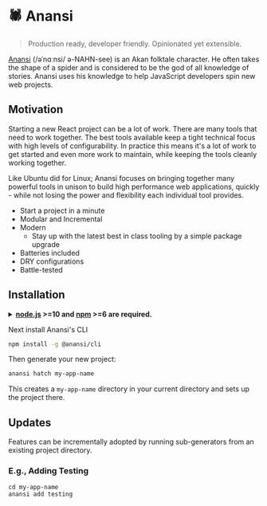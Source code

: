 # 🕷 Anansi

> Production ready, developer friendly. Opinionated yet extensible.

[Anansi](https://en.wikipedia.org/wiki/Anansi) (/əˈnɑːnsi/ ə-NAHN-see) is an Akan folktale character. He often takes the shape of a spider and is considered to be the god of all knowledge of stories. Anansi uses his knowledge to help JavaScript developers spin new web projects.

## Motivation

Starting a new React project can be a lot of work. There are many tools that need to work together. The best tools available keep a tight technical focus with high levels of configurability. In practice this means it's a lot of work to get started and even more work to maintain, while keeping the tools cleanly working together.

Like Ubuntu did for Linux; Anansi focuses on bringing together many powerful tools in unison to build high performance web applications, quickly - while not losing the power and flexibility each individual tool provides.

- Start a project in a minute
- Modular and Incremental
- Modern
  - Stay up with the latest best in class tooling by a simple package upgrade
- Batteries included
- DRY configurations
- Battle-tested

## Installation

<details><summary><b><a href="https://nodejs.org/">node.js</a> >=10 and <a href="https://www.npmjs.com/">npm</a> >=6 are required.</b></summary>

Use [nvm](https://github.com/nvm-sh/nvm) to install these if you don't already.

```bash
wget -qO- https://raw.githubusercontent.com/nvm-sh/nvm/v0.38.0/install.sh | bash
```
</details>

Next install Anansi's CLI

```bash
npm install -g @anansi/cli
```

Then generate your new project:

```bash
anansi hatch my-app-name
```

This creates a `my-app-name` directory in your current directory and sets up the project there.

## Updates

Features can be incrementally adopted by running sub-generators from an existing project directory.

### E.g., Adding Testing

```shell
cd my-app-name
anansi add testing
```
